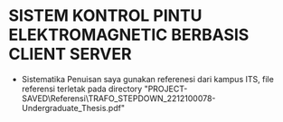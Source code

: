 # SISTEM KONTROL PINTU  ELEKTROMAGNETIC  BERBASIS CLIENT SERVER
* Sistematika Penuisan saya gunakan referenesi dari kampus ITS, file referensi terletak pada directory "PROJECT-SAVED\Referensi\TRAFO_STEPDOWN_2212100078-Undergraduate_Thesis.pdf"

